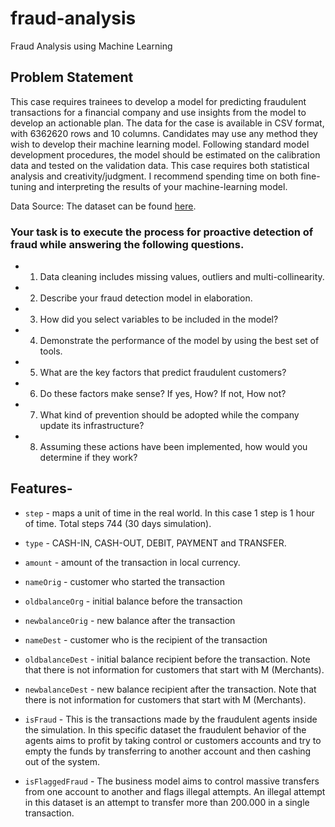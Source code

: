 # fraud-analysis
Fraud Analysis using Machine Learning

## Problem Statement

This case requires trainees to develop a model for predicting fraudulent transactions for a financial company and use insights from the model to develop an actionable plan. The data for the case is available in CSV format, with 6362620 rows and 10 columns. Candidates may use any method they wish to develop their machine learning model. Following standard model development procedures, the model should be estimated on the calibration data and tested on the validation data. This case requires both statistical analysis and creativity/judgment. I recommend spending time on both fine-tuning and interpreting the results of your machine-learning model.


Data Source: The dataset can be found [here](https://drive.google.com/file/d/1-PiRIBsztY9CMyEOvRn-Z0bEboa8-E3z/view?usp=sharing).

### Your task is to execute the process for proactive detection of fraud while answering the following questions.
- 1. Data cleaning includes missing values, outliers and multi-collinearity.
- 2. Describe your fraud detection model in elaboration.
- 3. How did you select variables to be included in the model?
- 4. Demonstrate the performance of the model by using the best set of tools.
- 5. What are the key factors that predict fraudulent customers?
- 6. Do these factors make sense? If yes, How? If not, How not?
- 7. What kind of prevention should be adopted while the company update its infrastructure?
- 8. Assuming these actions have been implemented, how would you determine if they work?


## Features- 

- `step` - maps a unit of time in the real world. In this case 1 step is 1 hour of time. Total steps 744 (30 days simulation).

- `type` - CASH-IN, CASH-OUT, DEBIT, PAYMENT and TRANSFER.

- `amount` - amount of the transaction in local currency.

- `nameOrig` - customer who started the transaction

- `oldbalanceOrg` - initial balance before the transaction

- `newbalanceOrig` - new balance after the transaction

- `nameDest` - customer who is the recipient of the transaction

- `oldbalanceDest` - initial balance recipient before the transaction. Note that there is not information for customers that start with M (Merchants).

- `newbalanceDest` - new balance recipient after the transaction. Note that there is not information for customers that start with M (Merchants).

- `isFraud` - This is the transactions made by the fraudulent agents inside the simulation. In this specific dataset the fraudulent behavior of the agents aims to profit by taking control or customers accounts and try to empty the funds by transferring to another account and then cashing out of the system.

- `isFlaggedFraud` - The business model aims to control massive transfers from one account to another and flags illegal attempts. An illegal attempt in this dataset is an attempt to transfer more than 200.000 in a single transaction.

